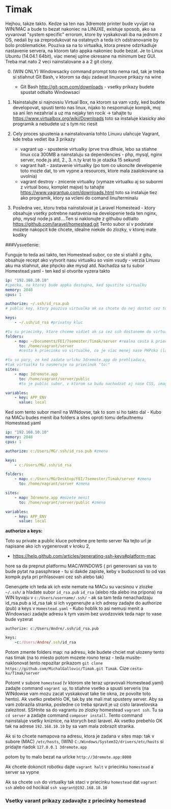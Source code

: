 Timak
=====
Hejhou, takze takto. Kedze sa ten nas 3dremote printer bude vyvijat na WIN/MAC a bude to bezat nakoniec na LINUXE, existuje sposob, ako sa vyvarovat "system specific" errorom, ktore by vyskakovali iba na jednom z OS, nedali by sa zreprodukovat na ostatnych a teda ich odstranovanie by bolo problematicke. Pouziva sa na to virtualka, ktora presne odzrkadluje nastavenie servera, na ktorom tato appka nakoniec bude bezat. Je to Linux Ubuntu (14.04.1 64bit), viac menej uplne okresane na minimum bez GUI. Treba mat nato 2 veci nainstalovane a a 2 git clony.

0. (WIN ONLY) Windowsacky command prompt toto nema rad, tak je treba si stiahnut Git Bash, v ktorom sa daju zadavat linuxove prikazy na wine
    - Git Bash http://git-scm.com/downloads - vsetky prikazy budete spustat odtialto Windowsaci

1. Nainstalujte si najnovsiu Virtual Box, na ktorom sa vam vzdy, ked budete developovat, spusti tento nas linux, nijako to nespomaluje kompik, moj sa ani len nezahrial a uz ma nejaky ten rocik -> tahajte tu https://www.virtualbox.org/wiki/Downloads  toto sa instaluje klasicky ako programik a nebudete uz s tym nic riesit

2. Cely proces spustenia a nainstalovania tohto Linuxu ulahcuje Vagrant, kde treba vediet iba 3 prikazy 
    - vagrant up - spustenie virtualky (prve trva dlhsie, lebo sa stiahne linux cca 300MB a nainstaluju sa dependencies - php, mysql, nginx server, node.js atd, 2., 3. n.ty krat to je otazka 15 sekund)
    - vagrant halt - zastavenie virtualky (po tom co ukoncite developenie toto mozte dat, to vm vypne a resources, ktore mala zaalokovane sa uvolnia)
    - vagrant destroy - znicenie virtualky (vymaze virtualku aj so subormi z virtual boxu, komplet majse)
tu tahajte https://www.vagrantup.com/downloads.html
toto sa instaluje tiez ako programik, ktory sa vcleni do comand linu/terminalu

3. Posledna vec, ktoru treba nainstalovat je Laravel Homestead - ktory obsahuje vsetky potrebne nastavenia na developenie teda ten nginx, php, mysql node.js atd....Ten si naklonujte z githubu odtialto https://github.com/laravel/homestead.git
Tento subor si v podstate mozete nakopcit kde chcete, idealne niekde do zlozky, v ktorej mate kodiky


###Vysvetlenie:

Funguje to teda asi takto, ten Homestead subor, co ste si stiahli z gitu, obsahuje recept ako vytvorit nasu virtualku so vsim vsudy - verzia Linuxu aku ma stiahnut, ake phpcko ake mysql atd. Nachadza sa tu subor Homestead.yaml - ten ked si otvorite vyzera takto

```yaml
ip: "192.168.10.10" 
#ipecka, na ktorej bude appka dostupna, ked spustite virtualku
memory: 2048
cpus: 1

authorize: ~/.ssh/id_rsa.pub 
# public key, ktory pouziva virtualka ak sa chcete do nej dostat cez to ssh

keys:
    - ~/.ssh/id_rsa #privatny kluc

#tu su priecinky, ktore chceme vidiet ak sa cez ssh dostaneme do virtualky
folders:
    - map: ~/Documents/FEI/7semester/Timak/server #realna cesta k priecinku v nasom PC
      to: /home/vagrant/server 
      #cesta k priecinku vo virtualke, co je viac menej nase PHPcko (laravel)

#tu su pary, ze ked zadate urlcku 3dremote.app do prehliadaca,
#tak virtualka to nasmeruje na priecinok "to:"
sites:
    - map: 3dremote.app 
      to: /home/vagrant/server/public 
      #to je public subor, v ktorom sa budu nachadzat aj nase CSS, images, javascripty

variables:
    - key: APP_ENV
      value: local

```

Ked som tento subor menil na WINdovse, tak to som si ho takto dal - Kubo na MACu budes menit iba folders a sites oproti tomu defaultnemu Homestead.yaml

```yaml
ip: "192.168.10.10"
memory: 2048
cpus: 1

authorize: c:/Users/MG/.ssh/id_rsa.pub #zmena

keys:
    - c:/Users/MG/.ssh/id_rsa

folders:
    - map: c:/Users/MG/Desktop/FEI/7semester/Timak/server #zmena
      to: /home/vagrant/server #zmena

sites:
    - map: 3dremote.app #mozete menit
      to: /home/vagrant/server/public #zmena

variables:
    - key: APP_ENV
      value: local
```

**authorize a keys:**

Toto su private a public kluce potrebne pre tento server
Na tejto url je napisane ako ich vygenerovat v kroku 2,

- https://help.github.com/articles/generating-ssh-keys#platform-mac

hore sa da prepnut platformu MAC/WINDOWS ( pri generovani sa vas to bude pytat na passphrase - tu si dakde zapiste, keby v buducnosti to od vas kompik pyta pri prihlasovani cez ssh alebo tak)

Generujete ich teda ak ich este nemate na MACu su vacsinou v zlozke ```~/.ssh/``` a hladate subor ```id_rsa.pub``` ```id_rsa``` (alebo rda alebo ina pripona) na WIN byvaju v ```c:/Users/username/.ssh/``` - ak sa tam teda nenachadzaju id_rsa.pub a id_rsa tak si ich vygenerujte a ich adresy zadajte do authorize (pub) a keys v ```Homestead.yaml``` - Kubo hoblik to asi nemusi menit a Windowsaci zadajte adresu k tym vasim bez uvodzoviek teda napr to vase bude vyzerat 

```authorize: c:/Users/Andre/.ssh/id_rsa.pub```
```ruby
keys:
    -c:/Users/Andre/.ssh/id_rsa
```

Potom zmente folders map: na adresu, kde budete chciet mat ulozeny tento nas timak (na to miesto potom mozete rovno teraz - teda musite-  naklonovat tento repozitar prikazom ```git clone https://github.com/MichalGallovic/Timak.git Timak```. Cize ```cesta-ku/Timak/server```

Potomt v subore ```homestead``` (v ktorom ste teraz upravovali Homestead.yaml) zadajte command ```vagrant up```, to stiahne vsetko a spusti serveris (na WINdowse vam mozu zacat vyskakovat take tie okna, ze povolte toto hento). Ak vsetko prebehlo OK, tak by ste mali mat spusteny server. Aby sa vam zobrazila stranka, posledne co treba spravit je uz cisto laravelovska zalezitost. SSHnite sa do vagrantu zo zlozky homestead ```vagrant ssh```. Tu sa ```cd server``` a zadajte command ```composer install```. Tento command nainstaluje vsetky kniznice, na ktorych bezi laravel. Ak vsetko prebehlo OK tak na adrese ```192.168.10.10``` by sa vam mala zobrazit stranka.

Ak si to chcete namapova na adresu, ktora je zadana v sites map: tak v subore (MAC) ```/etc/hosts```, (WIN) ```C:/Windows/System32/drivers/etc/hosts``` si pridajte riadok
```127.0.0.1 3dremote.app```

potom by to malo bezat na urlcke ```http://3dremote.app:8000```

Ak chcete dokoncit robotku dajte ```vagrant halt``` v priecinku ```homestead``` a server sa vypne

Ak sa chcete ```ssh``` do virtualky tak staci v priecinku ```homestead``` dat ```vagrant ssh``` alebo od hocikial ```ssh vagrant@192.168.10.10```

### Vsetky varant prikazy zadavajte z priecinky homestead

